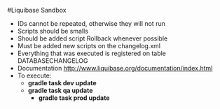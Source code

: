 #Liquibase Sandbox
- IDs cannot be repeated, otherwise they will not run
- Scripts should be smalls
- Should be added script Rollback whenever possible
- Must be added new scripts on the changelog.xml
- Everything that was executed is registered on table DATABASECHANGELOG
- Documentation http://www.liquibase.org/documentation/index.html
- To execute:
	* <b>gradle task dev update</b>
	* <b>gradle task qa update</b>
        * <b>gradle task prod update</b>	
